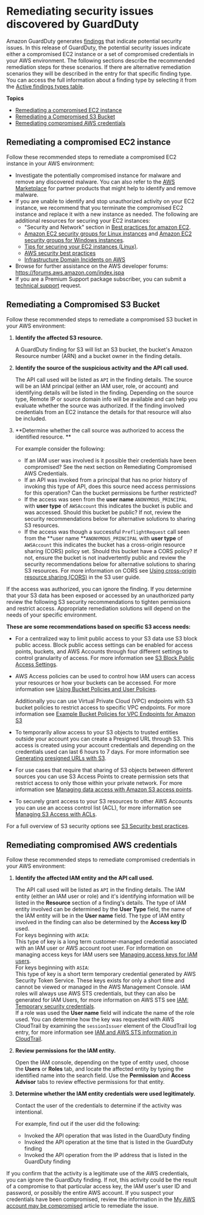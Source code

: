 # Remediating security issues discovered by GuardDuty<a name="guardduty_remediate"></a>

Amazon GuardDuty generates [findings](guardduty_findings.md) that indicate potential security issues\. In this release of GuardDuty, the potential security issues indicate either a compromised EC2 instance or a set of compromised credentials in your AWS environment\. The following sections describe the recommended remediation steps for these scenarios\. If there are alternative remediation scenarios they will be described in the entry for that specific finding type\. You can access the full information about a finding type by selecting it from the [Active findings types table](guardduty_finding-types-active.md)\.

**Topics**
+ [Remediating a compromised EC2 instance](#compromised-ec2)
+ [Remediating a Compromised S3 Bucket](#compromised-s3)
+ [Remediating compromised AWS credentials](#compromised-creds)

## Remediating a compromised EC2 instance<a name="compromised-ec2"></a>

Follow these recommended steps to remediate a compromised EC2 instance in your AWS environment:
+ Investigate the potentially compromised instance for malware and remove any discovered malware\. You can also refer to the [AWS Marketplace](https://aws.amazon.com/marketplace) for partner products that might help to identify and remove malware\.
+ If you are unable to identify and stop unauthorized activity on your EC2 instance, we recommend that you terminate the compromised EC2 instance and replace it with a new instance as needed\. The following are additional resources for securing your EC2 instances:
  + "Security and Network" section in [Best practices for amazon EC2](https://docs.aws.amazon.com/AWSEC2/latest/UserGuide/ec2-best-practices.html)\.
  + [Amazon EC2 security groups for Linux instances](https://docs.aws.amazon.com/AWSEC2/latest/UserGuide/using-network-security.html) and [Amazon EC2 security groups for Windows instances](https://docs.aws.amazon.com/AWSEC2/latest/WindowsGuide/using-network-security.html)\.
  + [Tips for securing your EC2 instances \(Linux\)](http://aws.amazon.com/articles/tips-for-securing-your-ec2-instance/)\.
  + [AWS security best practices](https://aws.amazon.com//architecture/security-identity-compliance/)
  + [Infrastructure Domain Incidents on AWS](https://docs.aws.amazon.com/whitepapers/latest/aws-security-incident-response-guide/infrastructure-domain-incidents.html)
+ Browse for further assistance on the AWS developer forums: [https://forums\.aws\.amazon\.com/index\.jspa](https://forums.aws.amazon.com/index.jspa) 
+ If you are a Premium Support package subscriber, you can submit a [technical support](https://console.aws.amazon.com/support/home#/case/create?issueType=technical) request\. 

## Remediating a Compromised S3 Bucket<a name="compromised-s3"></a>

Follow these recommended steps to remediate a compromised S3 bucket in your AWS environment:

1. **Identify the affected S3 resource\.**

   A GuardDuty finding for S3 will list an S3 bucket, the bucket's Amazon Resource number \(ARN\) and a bucket owner in the finding details\.

1. **Identify the source of the suspicious activity and the API call used\.**

   The API call used will be listed as `API` in the finding details\. The source will be an IAM principal \(either an IAM user, role, or account\) and identifying details will be listed in the finding\. Depending on the source type, Remote IP or source domain info will be available and can help you evaluate whether the source was authorized\. If the finding involved credentials from an EC2 instance the details for that resource will also be included\.

1. **Determine whether the call source was authorized to access the identified resource\. **

   For example consider the following:
   + If an IAM user was involved is it possible their credentials have been compromised? See the next section on Remediating Compromised AWS Credentials\.
   + If an API was invoked from a principal that has no prior history of invoking this type of API, does this source need access permissions for this operation? Can the bucket permissions be further restricted?
   +  If the access was seen from the **user name** `ANONYMOUS_PRINCIPAL` with **user type** of `AWSAccount` this indicates the bucket is public and was accessed\. Should this bucket be public? If not, review the security recommendations below for alternative solutions to sharing S3 resources\. 
   + If the access was though a successful `PreflightRequest` call seen from the **user name **`ANONYMOUS_PRINCIPAL` with **user type** of `AWSAccount` this indicates the bucket has a cross\-origin resource sharing \(CORS\) policy set\. Should this bucket have a CORS policy? If not, ensure the bucket is not inadvertently public and review the security recommendations below for alternative solutions to sharing S3 resources\. For more information on CORS see [Using cross\-origin resource sharing \(CORS\)](https://docs.aws.amazon.com/AmazonS3/latest/userguide/cors.html) in the S3 user guide\.

If the access was authorized, you can ignore the finding\. If you determine that your S3 data has been exposed or accessed by an unauthorized party review the following S3 security recommendations to tighten permissions and restrict access\. Appropriate remediation solutions will depend on the needs of your specific environment\. 

**These are some recommendations based on specific S3 access needs:**
+ For a centralized way to limit public access to your S3 data use S3 block public access\. Block public access settings can be enabled for access points, buckets, and AWS Accounts through four different settings to control granularity of access\. For more information see [S3 Block Public Access Settings](https://docs.aws.amazon.com/AmazonS3/latest/dev/access-control-block-public-access.html#access-control-block-public-access-options)\.
+ AWS Access policies can be used to control how IAM users can access your resources or how your buckets can be accessed\. For more information see [Using Bucket Policies and User Policies](https://docs.aws.amazon.com/AmazonS3/latest/dev/using-iam-policies.html)\.

  Additionally you can use Virtual Private Cloud \(VPC\) endpoints with S3 bucket policies to restrict access to specific VPC endpoints\. For more information see [Example Bucket Policies for VPC Endpoints for Amazon S3](https://docs.aws.amazon.com/AmazonS3/latest/dev/example-bucket-policies-vpc-endpoint.html)
+ To temporarily allow access to your S3 objects to trusted entities outside your account you can create a Presigned URL through S3\. This access is created using your account credentials and depending on the credentials used can last 6 hours to 7 days\. For more information see [Generating presigned URLs with S3](https://docs.aws.amazon.com/AmazonS3/latest/dev/ShareObjectPreSignedURL.html)\.
+ For use cases that require that sharing of S3 objects between different sources you can use S3 Access Points to create permission sets that restrict access to only those within your private network\. For more information see [Managing data access with Amazon S3 access points](https://docs.aws.amazon.com/AmazonS3/latest/dev/access-points.html)\.
+ To securely grant access to your S3 resources to other AWS Accounts you can use an access control list \(ACL\), for more information see [Managing S3 Access with ACLs](https://docs.aws.amazon.com/AmazonS3/latest/dev/S3_ACLs_UsingACLs.html)\.

For a full overview of S3 security options see [S3 Security best practices](https://docs.aws.amazon.com/AmazonS3/latest/dev/security-best-practices.html)\.

## Remediating compromised AWS credentials<a name="compromised-creds"></a>

Follow these recommended steps to remediate compromised credentials in your AWS environment:

1. **Identify the affected IAM entity and the API call used\.** 

   The API call used will be listed as `API` in the finding details\. The IAM entity \(either an IAM user or role\) and it's identifying information will be listed in the **Resource** section of a finding's details\. The type of IAM entity involved can be determined by the **User Type** field, the name of the IAM entity will be in the **User name** field\. The type of IAM entity involved in the finding can also be determined by the **Access key ID** used\.  
For keys beginning with `AKIA`:  
This type of key is a long term customer\-managed credential associated with an IAM user or AWS account root user\. For information on managing access keys for IAM users see [Managing access keys for IAM users](https://docs.aws.amazon.com/IAM/latest/UserGuide/id_credentials_access-keys.html)\.  
For keys beginning with `ASIA`:  
This type of key is a short term temporary credential generated by AWS Security Token Service\. These keys exists for only a short time and cannot be viewed or managed in the AWS Management Console\. IAM roles will always use AWS STS credentials, but they can also be generated for IAM Users, for more information on AWS STS see [IAM: Temporary security credentials](https://docs.aws.amazon.com/IAM/latest/UserGuide/id_credentials_temp.html#sts-introduction)\.  
If a role was used the **User name** field will indicate the name of the role used\. You can determine how the key was requested with AWS CloudTrail by examining the `sessionIssuer` element of the CloudTrail log entry, for more information see [IAM and AWS STS information in CloudTrail](https://docs.aws.amazon.com/IAM/latest/UserGuide/cloudtrail-integration.html#iam-info-in-cloudtrail)\.

1. **Review permissions for the IAM entity\.**

   Open the IAM console, depending on the type of entity used, choose the **Users** or **Roles** tab, and locate the affected entity by typing the identified name into the search field\. Use the **Permission** and **Access Advisor** tabs to review effective permissions for that entity\.

1. **Determine whether the IAM entity credentials were used legitimately\.**

   Contact the user of the credentials to determine if the activity was intentional\.

   For example, find out if the user did the following:
   + Invoked the API operation that was listed in the GuardDuty finding
   + Invoked the API operation at the time that is listed in the GuardDuty finding
   + Invoked the API operation from the IP address that is listed in the GuardDuty finding

If you confirm that the activity is a legitimate use of the AWS credentials, you can ignore the GuardDuty finding\. If not, this activity could be the result of a compromise to that particular access key, the IAM user's user ID and password, or possibly the entire AWS account\. If you suspect your credentials have been compromised, review the information in the [My AWS account may be compromised](https://aws.amazon.com//premiumsupport/knowledge-center/potential-account-compromise/) article to remediate the issue\.
